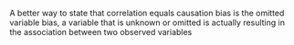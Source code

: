 A better way to state that correlation equals causation bias is the omitted variable bias, a variable that is unknown or omitted is actually resulting in the association between two observed variables